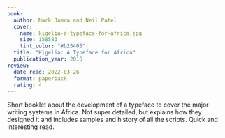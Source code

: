 ```yaml
---
book:
  author: Mark Jamra and Neil Patel
  cover:
    name: kigelia-a-typeface-for-africa.jpg
    size: 158583
    tint_color: "#b25405"
  title: "Kigelia: A Typeface for Africa"
  publication_year: 2018
review:
  date_read: 2022-03-26
  format: paperback
  rating: 4
---
```


Short booklet about the development of a typeface to cover the major writing systems in Africa.
Not super detailed, but explains how they designed it and includes samples and history of all the scripts.
Quick and interesting read.

